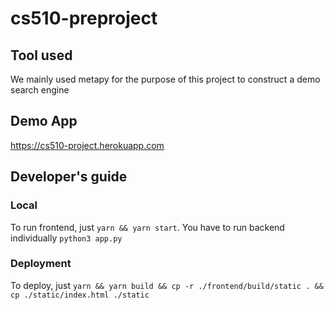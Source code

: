# cs510-preproject


## Tool used  
We mainly used metapy for the purpose of this project to construct a demo search engine  

## Demo App
https://cs510-project.herokuapp.com

## Developer's guide

### Local
To run frontend, just `yarn && yarn start`. You have to run backend individually `python3 app.py`

### Deployment
To deploy, just `yarn && yarn build && cp -r ./frontend/build/static . && cp ./static/index.html ./static`

